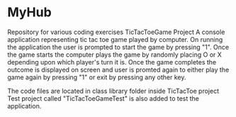 # MyHub
Repository for various coding exercises
TicTacToeGame Project
A console application representing tic tac toe game played by computer. On running the application the user is prompted to start the game by pressing "1". 
Once the game starts the computer plays the game by randomly placing O or X depending upon which player's turn it is.
Once the game completes the outcome is displayed on screen and user is promted again to either play the game again by pressing "1" or exit by pressing any other key.

The code files are located in class library folder inside TicTacToe project
Test project called "TicTacToeGameTest" is also added to test the application.
